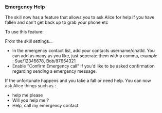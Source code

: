 ### Emergency Help
The skill now has a feature that allows you to ask Alice for help if you have fallen and can't get back up to grab your phone etc

To use this feature:

From the skill settings...
- In the emergency contact list, add your contacts username/chatId. You can add as many as you like, just seperate them with a comma, 
example : Sue/12345678, Bob/87654321
- Enable "Confirm Emergency call" if you'd like to be asked confirmation regarding sending a emergency message.

If the unfortunate happens and you take a fall or need help. You can now ask Alice things such as :
- help me please
- Will you help me ?
- Help, call my emergency contact
